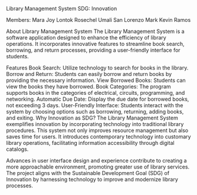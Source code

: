Library Management System
SDG: Innovation 

Members:
Mara Joy Lontok
Rosechel Umali San Lorenzo
Mark Kevin Ramos

About Library Management System
The Library Management System is a software application designed to enhance the efficiency of library operations. It incorporates innovative features to streamline book search, borrowing, and return processes, providing a user-friendly interface for students.

Features
Book Search: Utilize technology to search for books in the library.
Borrow and Return: Students can easily borrow and return books by providing the necessary information.
View Borrowed Books: Students can view the books they have borrowed.
Book Categories: The program supports books in the categories of electrical, circuits, programming, and networking.
Automatic Due Date: Display the due date for borrowed books, not exceeding 3 days.
User-Friendly Interface: Students interact with the system by choosing options such as borrowing, returning, adding books, and exiting.
Why Innovation as SDG?
The Library Management System exemplifies innovation by incorporating technology into traditional library procedures. This system not only improves resource management but also saves time for users. It introduces contemporary technology into customary library operations, facilitating information accessibility through digital catalogs.

Advances in user interface design and experience contribute to creating a more approachable environment, promoting greater use of library services. The project aligns with the Sustainable Development Goal (SDG) of Innovation by harnessing technology to improve and modernize library processes.
  
